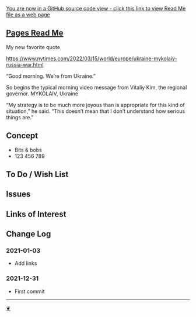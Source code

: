 [You are now in a GitHub source code view - click this link to view Read Me file as a web page](https://theo-armour.github.io/2021/#pages/README.md "View file as a web page.")

## [Pages Read Me](https://theo-armour.github.io/2022/#pages/README.md)

My new favorite quote

https://www.nytimes.com/2022/03/15/world/europe/ukraine-mykolaiv-russia-war.html

“Good morning. We’re from Ukraine.”

So begins the typical morning video message from Vitaliy Kim, the regional governor. MYKOLAIV, Ukraine

“My strategy is to be much more joyous than is appropriate for this kind of situation,” he said. “This doesn’t mean that I don’t understand how serious things are.”

## Concept

* Bits & bobs
* 123 456 789

## To Do / Wish List

## Issues

## Links of Interest

## Change Log

### 2021-01-03

* Add links

### 2021-12-31

* First commit

***

[❦](javascript:window.scrollTo(0,0);)